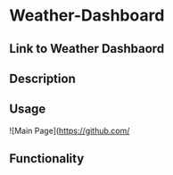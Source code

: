 # Weather-Dashboard

## Link to Weather Dashbaord

## Description


## Usage




![Main Page](https://github.com/

## Functionality




